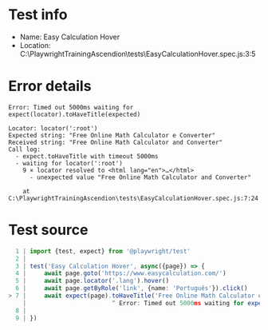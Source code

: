 # Test info

- Name: Easy Calculation Hover
- Location: C:\PlaywrightTrainingAscendion\tests\EasyCalculationHover.spec.js:3:5

# Error details

```
Error: Timed out 5000ms waiting for expect(locator).toHaveTitle(expected)

Locator: locator(':root')
Expected string: "Free Online Math Calculator e Converter"
Received string: "Free Online Math Calculator and Converter"
Call log:
  - expect.toHaveTitle with timeout 5000ms
  - waiting for locator(':root')
    9 × locator resolved to <html lang="en">…</html>
      - unexpected value "Free Online Math Calculator and Converter"

    at C:\PlaywrightTrainingAscendion\tests\EasyCalculationHover.spec.js:7:24
```

# Test source

```ts
  1 | import {test, expect} from '@playwright/test'
  2 |
  3 | test('Easy Calculation Hover', async({page}) => {
  4 |     await page.goto('https://www.easycalculation.com/')
  5 |     await page.locator('.lang').hover()
  6 |     await page.getByRole('link', {name: 'Português'}).click()
> 7 |     await expect(page).toHaveTitle('Free Online Math Calculator e Converter')
    |                        ^ Error: Timed out 5000ms waiting for expect(locator).toHaveTitle(expected)
  8 |
  9 | })
```